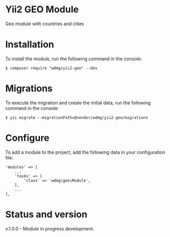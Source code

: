 # Yii2 GEO Module
Geo module with countries and cities

# Installation
To install the module, run the following command in the console:

`$ composer require "wdmg/yii2-geo" --dev`

# Migrations
To execute the migration and create the initial data, run the following command in the console:

`$ yii migrate --migrationPath=@vendor/wdmg/yii2-geo/migrations`

# Configure
To add a module to the project, add the following data in your configuration file:

    'modules' => [
        ...
        'tasks' => [
            'class' => 'wdmg\geo\Module',
        ],
        ...
    ],

# Status and version
v.1.0.0 - Module in progress development.